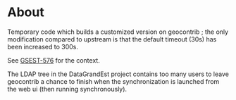 # About

Temporary code which builds a customized version on geocontrib ; the only
modification compared to upstream is that the default timeout (30s) has
been increased to 300s.

See [GSEST-576](https://camptocamp.atlassian.net/browse/GSEST-576) for the
context.

The LDAP tree in the DataGrandEst project contains too many users to leave
geocontrib a chance to finish when the synchronization is launched from
the web ui (then running synchronously).

